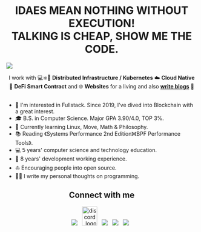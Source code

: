 <h1 align = "center">IDAES MEAN NOTHING WITHOUT EXECUTION!<br/> TALKING IS CHEAP, SHOW ME THE CODE.</h1>

![](https://github.com/code-rain002/code-rain002/blob/master/icons/header_1.png)

<div align="center">
I work with 💻⎈🐳 <b>Distributed Infrastructure / Kubernetes</b> ☁️ <b>Cloud Native</b> 📝 <b>DeFi Smart Contract</b> and 🌐 <b>Websites</b> for a living and also <a href="https://halfrost.com/"><b>write blogs</b></a> 🌈
</div>
<br>

* 🧐   I'm interested in Fullstack. Since 2019, I've dived into Blockchain with a great interest.
* 🎓   B.S. in Computer Science. Major GPA 3.90/4.0, TOP 3%.
* 🌱   Currently learning Linux, Move, Math & Philosophy.
* 📚   Reading 《Systems Performance 2nd Edition》《BPF Performance Tools》.
* 💻   5 years' computer science and technology education.
* 🏢   8 years' development working experience.
* ⛵   Encouraging people into open source.
* ✍🏻   I write my personal thoughts on programming.
<h2 align="center"><strong>Connect with me</strong></h2>
<p align="center"> 
<a href="https://t.me/hs_0812"><img src="https://img.icons8.com/color/48/000000/telegram-app--v1.png"/></a>
&nbsp;
<a href="[https://discord.gg/VwJp4KM](https://discordapp.com/users/1053702868407963669)"><img alt="discord_logo" 
src="https://discord.com/assets/3437c10597c1526c3dbd98c737c2bcae.svg" width="40" height="50"/></a>
&nbsp;
<a href="https://github.com/code-rain002"><img src="https://img.icons8.com/fluency/48/000000/github.png"/></a>
&nbsp;
<a href="https://twitter.com/code-rain002"><img src="https://img.icons8.com/color/48/000000/twitter--v1.png"/></a>
&nbsp;
<a href="https://www.linkedin.com/in/james-kishino"><img src="https://img.icons8.com/fluency/48/000000/linkedin.png"/></a>
&nbsp;
</p>
